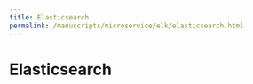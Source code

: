 ```yaml
---
title: Elasticsearch
permalink: /manuscripts/microservice/elk/elasticsearch.html
---
```


# Elasticsearch
